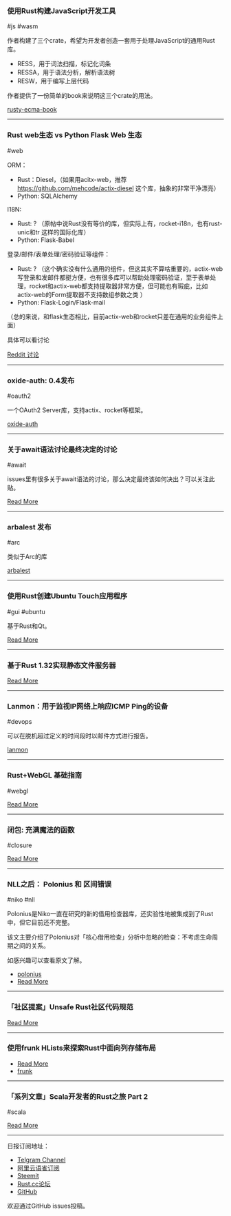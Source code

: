 ### 使用Rust构建JavaScript开发工具

#js #wasm

作者构建了三个crate，希望为开发者创造一套用于处理JavaScript的通用Rust库。

- RESS，用于词法扫描，标记化词条
- RESSA，用于语法分析，解析语法树
- RESW，用于编写上层代码

作者提供了一份简单的book来说明这三个crate的用法。

[rusty-ecma-book](https://freemasen.github.io/rusty-ecma-book/)

---

### Rust web生态 vs Python Flask Web 生态

#web

ORM：

- Rust：Diesel，（如果用acitx-web，推荐 https://github.com/mehcode/actix-diesel 这个库，抽象的非常干净漂亮）
- Python: SQLAlchemy

I18N:

- Rust: ? （原帖中说Rust没有等价的库，但实际上有，rocket-i18n，也有rust-unic和tr 这样的国际化库）
- Python: Flask-Babel

登录/邮件/表单处理/密码验证等组件：

- Rust: ? （这个确实没有什么通用的组件，但这其实不算啥重要的，actix-web写登录和发邮件都挺方便，也有很多库可以帮助处理密码验证，至于表单处理，rocket和actix-web都支持提取器非常方便，但可能也有瑕疵，比如actix-web的Form提取器不支持数组参数之类 ）
- Python: Flask-Login/Flask-mail

（总的来说，和flask生态相比，目前actix-web和rocket只差在通用的业务组件上面）

具体可以看讨论

[Reddit 讨论](https://www.reddit.com/r/rust/comments/ai3p1z/the_rust_web_ecosystem_vs_the_flask_ecosystem/)

---

### oxide-auth: 0.4发布

#oauth2

一个OAuth2 Server库，支持actix、rocket等框架。

[oxide-auth](https://github.com/HeroicKatora/oxide-auth)

---

### 关于await语法讨论最终决定的讨论

#await

issues里有很多关于await语法的讨论，那么决定最终该如何决出？可以关注此贴。

[Read More](https://www.reddit.com/r/rust/comments/ai5l5l/how_will_the_await_syntax_finally_be_decided/)

---

### arbalest 发布

#arc

类似于Arc的库

[arbalest](https://github.com/nox/arbalest)

---

### 使用Rust创建Ubuntu Touch应用程序

#gui #ubuntu

基于Rust和Qt。

[Read More](https://timsueberkrueb.io/posts/2019/01/18/rust-ubuntu-touch-app-dev/)

---

### 基于Rust 1.32实现静态文件服务器

[Read More](https://medium.com/@zwegrzyniak/attempting-a-bare-bones-static-file-server-in-rust-1-32-d784545b64b0)

---

### Lanmon：用于监视IP网络上响应ICMP Ping的设备

#devops

可以在脱机超过定义的时间段时以邮件方式进行报告。

[lanmon](https://crates.io/crates/lanmon)

---

### Rust+WebGL 基础指南

#webgl

[Read More](http://www.chinedufn.com/3d-webgl-basic-water-tutorial/)

---

### 闭包: 充满魔法的函数

#closure

[Read More](https://krishnasannasi.github.io/rust/syntactic/sugar/2019/01/17/Closures-Magic-Functions.html)

---

### NLL之后： Polonius 和 区间错误

#niko #nll

Polonius是Niko一直在研究的新的借用检查器库，还实验性地被集成到了Rust中，但它目前还不完整。

该文主要介绍了Polonius对「核心借用检查」分析中忽略的检查：不考虑生命周期之间的关系。

如感兴趣可以查看原文了解。

- [polonius](https://github.com/rust-lang-nursery/polonius/)
- [Read More](http://smallcultfollowing.com/babysteps/blog/2019/01/17/polonius-and-region-errors/)

---

### 「社区提案」Unsafe Rust社区代码规范

[Read More](http://sanxiyn.blogspot.com/2019/01/proposed-rust-community-norm-for-unsafe.html)

---

### 使用frunk HLists来探索Rust中面向列存储布局



- [Read More](https://paulkernfeld.com/2019/01/13/frunk-column.html)
- [frunk](https://beachape.com/frunk/frunk/index.html)

---

### 「系列文章」Scala开发者的Rust之旅 Part 2

#scala

[Read More](http://blog.madhukaraphatak.com/rust-scala-part-2/)

---

日报订阅地址：

- [Telgram Channel](https://t.me/rust_daily_news )
- [阿里云语雀订阅](https://www.yuque.com/chaosbot/rustnews)
- [Steemit](https://steemit.com/@blackanger)
- [Rust.cc论坛](https://rust.cc)
- [GitHub](https://github.com/RustStudy/rust_daily_news)

欢迎通过GitHub issues投稿。